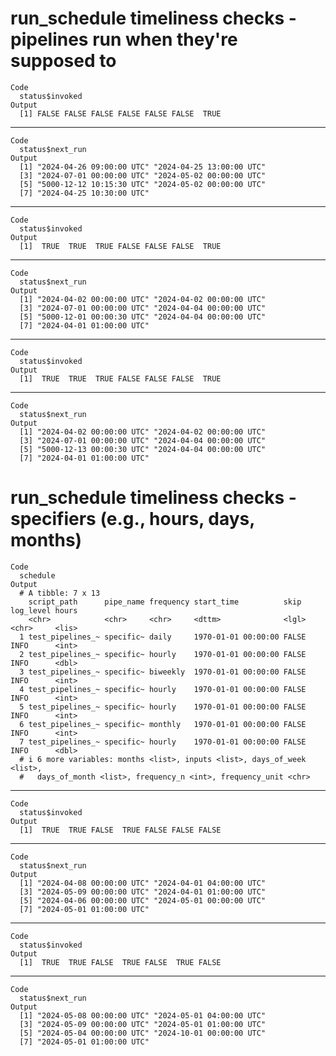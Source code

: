 # run_schedule timeliness checks - pipelines run when they're supposed to

    Code
      status$invoked
    Output
      [1] FALSE FALSE FALSE FALSE FALSE FALSE  TRUE

---

    Code
      status$next_run
    Output
      [1] "2024-04-26 09:00:00 UTC" "2024-04-25 13:00:00 UTC"
      [3] "2024-07-01 00:00:00 UTC" "2024-05-02 00:00:00 UTC"
      [5] "5000-12-12 10:15:30 UTC" "2024-05-02 00:00:00 UTC"
      [7] "2024-04-25 10:30:00 UTC"

---

    Code
      status$invoked
    Output
      [1]  TRUE  TRUE  TRUE FALSE FALSE FALSE  TRUE

---

    Code
      status$next_run
    Output
      [1] "2024-04-02 00:00:00 UTC" "2024-04-02 00:00:00 UTC"
      [3] "2024-07-01 00:00:00 UTC" "2024-04-04 00:00:00 UTC"
      [5] "5000-12-01 00:00:30 UTC" "2024-04-04 00:00:00 UTC"
      [7] "2024-04-01 01:00:00 UTC"

---

    Code
      status$invoked
    Output
      [1]  TRUE  TRUE  TRUE FALSE FALSE FALSE  TRUE

---

    Code
      status$next_run
    Output
      [1] "2024-04-02 00:00:00 UTC" "2024-04-02 00:00:00 UTC"
      [3] "2024-07-01 00:00:00 UTC" "2024-04-04 00:00:00 UTC"
      [5] "5000-12-13 00:00:30 UTC" "2024-04-04 00:00:00 UTC"
      [7] "2024-04-01 01:00:00 UTC"

# run_schedule timeliness checks - specifiers (e.g., hours, days, months)

    Code
      schedule
    Output
      # A tibble: 7 x 13
        script_path      pipe_name frequency start_time          skip  log_level hours
        <chr>            <chr>     <chr>     <dttm>              <lgl> <chr>     <lis>
      1 test_pipelines_~ specific~ daily     1970-01-01 00:00:00 FALSE INFO      <int>
      2 test_pipelines_~ specific~ hourly    1970-01-01 00:00:00 FALSE INFO      <dbl>
      3 test_pipelines_~ specific~ biweekly  1970-01-01 00:00:00 FALSE INFO      <int>
      4 test_pipelines_~ specific~ hourly    1970-01-01 00:00:00 FALSE INFO      <int>
      5 test_pipelines_~ specific~ hourly    1970-01-01 00:00:00 FALSE INFO      <int>
      6 test_pipelines_~ specific~ monthly   1970-01-01 00:00:00 FALSE INFO      <int>
      7 test_pipelines_~ specific~ hourly    1970-01-01 00:00:00 FALSE INFO      <dbl>
      # i 6 more variables: months <list>, inputs <list>, days_of_week <list>,
      #   days_of_month <list>, frequency_n <int>, frequency_unit <chr>

---

    Code
      status$invoked
    Output
      [1]  TRUE  TRUE FALSE  TRUE FALSE FALSE FALSE

---

    Code
      status$next_run
    Output
      [1] "2024-04-08 00:00:00 UTC" "2024-04-01 04:00:00 UTC"
      [3] "2024-05-09 00:00:00 UTC" "2024-04-01 01:00:00 UTC"
      [5] "2024-04-06 00:00:00 UTC" "2024-05-01 00:00:00 UTC"
      [7] "2024-05-01 01:00:00 UTC"

---

    Code
      status$invoked
    Output
      [1]  TRUE  TRUE FALSE  TRUE FALSE  TRUE FALSE

---

    Code
      status$next_run
    Output
      [1] "2024-05-08 00:00:00 UTC" "2024-05-01 04:00:00 UTC"
      [3] "2024-05-09 00:00:00 UTC" "2024-05-01 01:00:00 UTC"
      [5] "2024-05-04 00:00:00 UTC" "2024-10-01 00:00:00 UTC"
      [7] "2024-05-01 01:00:00 UTC"


